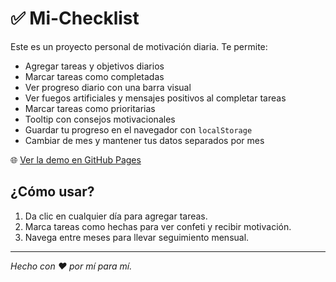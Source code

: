 # ✅ Mi-Checklist

Este es un proyecto personal de motivación diaria. Te permite:

- Agregar tareas y objetivos diarios
- Marcar tareas como completadas
- Ver progreso diario con una barra visual
- Ver fuegos artificiales y mensajes positivos al completar tareas
- Marcar tareas como prioritarias
- Tooltip con consejos motivacionales
- Guardar tu progreso en el navegador con `localStorage`
- Cambiar de mes y mantener tus datos separados por mes

🌐 [Ver la demo en GitHub Pages](https://magiezel.github.io/Mi-Checklist/)

## ¿Cómo usar?

1. Da clic en cualquier día para agregar tareas.
2. Marca tareas como hechas para ver confeti y recibir motivación.
3. Navega entre meses para llevar seguimiento mensual.

---

_Hecho con ❤️ por mí para mí._
